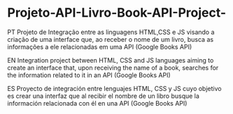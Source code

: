 # Projeto-API-Livro-Book-API-Project-
PT
Projeto de Integração entre as linguagens HTML,CSS e JS visando a criação de uma interface que, ao receber o nome de um livro, busca as informações a ele relacionadas em uma API (Google Books API)

EN
Integration project between HTML, CSS and JS languages ​​aiming to create an interface that, upon receiving the name of a book, searches for the information related to it in an API (Google Books API)

ES
Proyecto de integración entre lenguajes HTML, CSS y JS cuyo objetivo es crear una interfaz que al recibir el nombre de un libro busque la información relacionada con él en una API (Google Books API)
